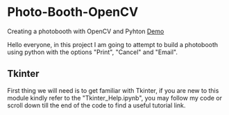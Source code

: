 # Photo-Booth-OpenCV
Creating a photobooth with OpenCV and Pyhton 
[Demo](https://github.com/anasm-17/Photo-Booth-OpenCV/blob/master/Results/Resulting-screen.jpg?raw=true)

Hello everyone, in this project I am going to attempt to build a photobooth using python with the options "Print", "Cancel" and "Email".



## Tkinter
First thing we will need is to get familiar with Tkinter, if you are new to this module kindly refer to the "Tkinter_Help.ipynb",
you may follow my code or scroll down till the end of the code to find a useful tutorial link.
